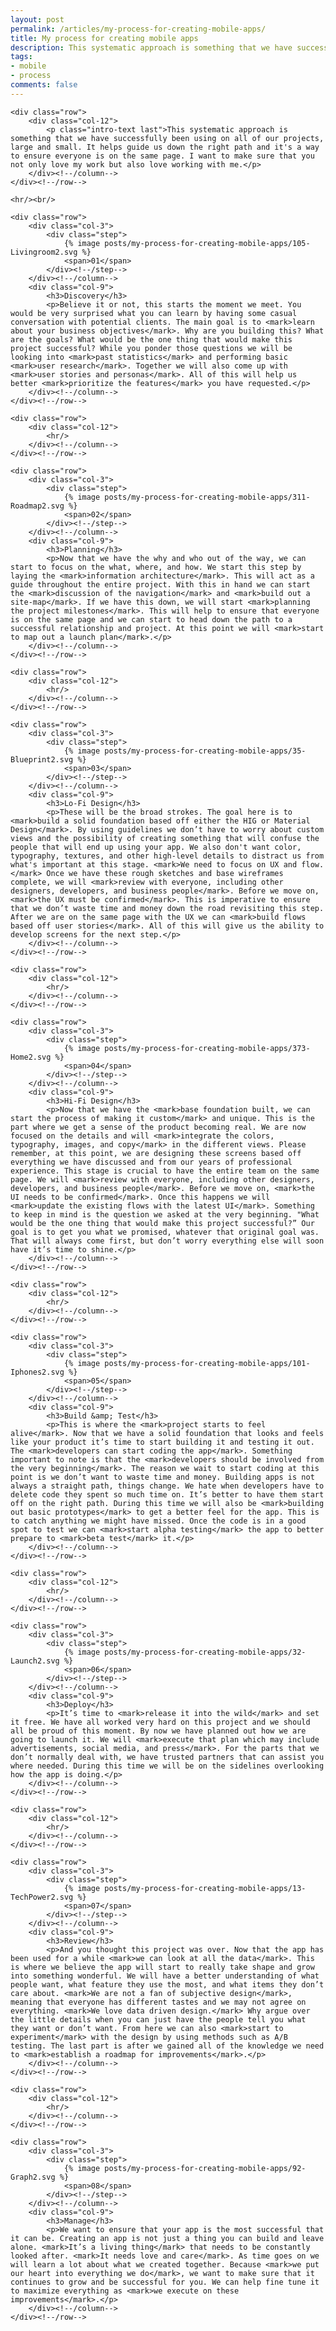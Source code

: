 ```yaml
---
layout: post
permalink: /articles/my-process-for-creating-mobile-apps/
title: My process for creating mobile apps
description: This systematic approach is something that we have successfully been using on all of our projects, large and small. It helps guide us down the right path and it's a way to ensure everyone is on the same page.
tags:
- mobile
- process
comments: false
---
```


<section id="process">

    <div class="row">
        <div class="col-12">
            <p class="intro-text last">This systematic approach is something that we have successfully been using on all of our projects, large and small. It helps guide us down the right path and it's a way to ensure everyone is on the same page. I want to make sure that you not only love my work but also love working with me.</p>
        </div><!--/column-->
    </div><!--/row-->

    <hr/><br/>

    <div class="row">
        <div class="col-3">
            <div class="step">
                {% image posts/my-process-for-creating-mobile-apps/105-Livingroom2.svg %}
                <span>01</span>
            </div><!--/step-->
        </div><!--/column-->
        <div class="col-9">
            <h3>Discovery</h3>
            <p>Believe it or not, this starts the moment we meet. You would be very surprised what you can learn by having some casual conversation with potential clients. The main goal is to <mark>learn about your business objectives</mark>. Why are you building this? What are the goals? What would be the one thing that would make this project successful? While you ponder those questions we will be looking into <mark>past statistics</mark> and performing basic <mark>user research</mark>. Together we will also come up with <mark>user stories and personas</mark>. All of this will help us better <mark>prioritize the features</mark> you have requested.</p>
        </div><!--/column-->
    </div><!--/row-->

    <div class="row">
        <div class="col-12">
            <hr/>
        </div><!--/column-->
    </div><!--/row-->

    <div class="row">
        <div class="col-3">
            <div class="step">
                {% image posts/my-process-for-creating-mobile-apps/311-Roadmap2.svg %}
                <span>02</span>
            </div><!--/step-->
        </div><!--/column-->
        <div class="col-9">
            <h3>Planning</h3>
            <p>Now that we have the why and who out of the way, we can start to focus on the what, where, and how. We start this step by laying the <mark>information architecture</mark>. This will act as a guide throughout the entire project. With this in hand we can start the <mark>discussion of the navigation</mark> and <mark>build out a site-map</mark>. If we have this down, we will start <mark>planning the project milestones</mark>. This will help to ensure that everyone is on the same page and we can start to head down the path to a successful relationship and project. At this point we will <mark>start to map out a launch plan</mark>.</p>
        </div><!--/column-->
    </div><!--/row-->

    <div class="row">
        <div class="col-12">
            <hr/>
        </div><!--/column-->
    </div><!--/row-->

    <div class="row">
        <div class="col-3">
            <div class="step">
                {% image posts/my-process-for-creating-mobile-apps/35-Blueprint2.svg %}
                <span>03</span>
            </div><!--/step-->
        </div><!--/column-->
        <div class="col-9">
            <h3>Lo-Fi Design</h3>
            <p>These will be the broad strokes. The goal here is to <mark>build a solid foundation based off either the HIG or Material Design</mark>. By using guidelines we don’t have to worry about custom views and the possibility of creating something that will confuse the people that will end up using your app. We also don't want color, typography, textures, and other high-level details to distract us from what's important at this stage. <mark>We need to focus on UX and flow.</mark> Once we have these rough sketches and base wireframes complete, we will <mark>review with everyone, including other designers, developers, and business people</mark>. Before we move on, <mark>the UX must be confirmed</mark>. This is imperative to ensure that we don’t waste time and money down the road revisiting this step. After we are on the same page with the UX we can <mark>build flows based off user stories</mark>. All of this will give us the ability to develop screens for the next step.</p>
        </div><!--/column-->
    </div><!--/row-->

    <div class="row">
        <div class="col-12">
            <hr/>
        </div><!--/column-->
    </div><!--/row-->

    <div class="row">
        <div class="col-3">
            <div class="step">
                {% image posts/my-process-for-creating-mobile-apps/373-Home2.svg %}
                <span>04</span>
            </div><!--/step-->
        </div><!--/column-->
        <div class="col-9">
            <h3>Hi-Fi Design</h3>
            <p>Now that we have the <mark>base foundation built, we can start the process of making it custom</mark> and unique. This is the part where we get a sense of the product becoming real. We are now focused on the details and will <mark>integrate the colors, typography, images, and copy</mark> in the different views. Please remember, at this point, we are designing these screens based off everything we have discussed and from our years of professional experience. This stage is crucial to have the entire team on the same page. We will <mark>review with everyone, including other designers, developers, and business people</mark>. Before we move on, <mark>the UI needs to be confirmed</mark>. Once this happens we will <mark>update the existing flows with the latest UI</mark>. Something to keep in mind is the question we asked at the very beginning. "What would be the one thing that would make this project successful?” Our goal is to get you what we promised, whatever that original goal was. That will always come first, but don’t worry everything else will soon have it’s time to shine.</p>
        </div><!--/column-->
    </div><!--/row-->

    <div class="row">
        <div class="col-12">
            <hr/>
        </div><!--/column-->
    </div><!--/row-->

    <div class="row">
        <div class="col-3">
            <div class="step">
                {% image posts/my-process-for-creating-mobile-apps/101-Iphones2.svg %}
                <span>05</span>
            </div><!--/step-->
        </div><!--/column-->
        <div class="col-9">
            <h3>Build &amp; Test</h3>
            <p>This is where the <mark>project starts to feel alive</mark>. Now that we have a solid foundation that looks and feels like your product it’s time to start building it and testing it out. The <mark>developers can start coding the app</mark>. Something important to note is that the <mark>developers should be involved from the very beginning</mark>. The reason we wait to start coding at this point is we don’t want to waste time and money. Building apps is not always a straight path, things change. We hate when developers have to delete code they spent so much time on. It’s better to have them start off on the right path. During this time we will also be <mark>building out basic prototypes</mark> to get a better feel for the app. This is to catch anything we might have missed. Once the code is in a good spot to test we can <mark>start alpha testing</mark> the app to better prepare to <mark>beta test</mark> it.</p>
        </div><!--/column-->
    </div><!--/row-->

    <div class="row">
        <div class="col-12">
            <hr/>
        </div><!--/column-->
    </div><!--/row-->

    <div class="row">
        <div class="col-3">
            <div class="step">
                {% image posts/my-process-for-creating-mobile-apps/32-Launch2.svg %}
                <span>06</span>
            </div><!--/step-->
        </div><!--/column-->
        <div class="col-9">
            <h3>Deploy</h3>
            <p>It’s time to <mark>release it into the wild</mark> and set it free. We have all worked very hard on this project and we should all be proud of this moment. By now we have planned out how we are going to launch it. We will <mark>execute that plan which may include advertisements, social media, and press</mark>. For the parts that we don’t normally deal with, we have trusted partners that can assist you where needed. During this time we will be on the sidelines overlooking how the app is doing.</p>
        </div><!--/column-->
    </div><!--/row-->

    <div class="row">
        <div class="col-12">
            <hr/>
        </div><!--/column-->
    </div><!--/row-->

    <div class="row">
        <div class="col-3">
            <div class="step">
                {% image posts/my-process-for-creating-mobile-apps/13-TechPower2.svg %}
                <span>07</span>
            </div><!--/step-->
        </div><!--/column-->
        <div class="col-9">
            <h3>Review</h3>
            <p>And you thought this project was over. Now that the app has been used for a while <mark>we can look at all the data</mark>. This is where we believe the app will start to really take shape and grow into something wonderful. We will have a better understanding of what people want, what feature they use the most, and what items they don’t care about. <mark>We are not a fan of subjective design</mark>, meaning that everyone has different tastes and we may not agree on everything. <mark>We love data driven design.</mark> Why argue over the little details when you can just have the people tell you what they want or don’t want. From here we can also <mark>start to experiment</mark> with the design by using methods such as A/B testing. The last part is after we gained all of the knowledge we need to <mark>establish a roadmap for improvements</mark>.</p>
        </div><!--/column-->
    </div><!--/row-->

    <div class="row">
        <div class="col-12">
            <hr/>
        </div><!--/column-->
    </div><!--/row-->

    <div class="row">
        <div class="col-3">
            <div class="step">
                {% image posts/my-process-for-creating-mobile-apps/92-Graph2.svg %}
                <span>08</span>
            </div><!--/step-->
        </div><!--/column-->
        <div class="col-9">
            <h3>Manage</h3>
            <p>We want to ensure that your app is the most successful that it can be. Creating an app is not just a thing you can build and leave alone. <mark>It’s a living thing</mark> that needs to be constantly looked after. <mark>It needs love and care</mark>. As time goes on we will learn a lot about what we created together. Because <mark>we put our heart into everything we do</mark>, we want to make sure that it continues to grow and be successful for you. We can help fine tune it to maximize everything as <mark>we execute on these improvements</mark>.</p>
        </div><!--/column-->
    </div><!--/row-->

</section>
